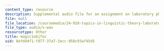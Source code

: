 ```yaml
---
content_type: resource
description: Supplemental audio file for an assignment on laboratory phonology.
file: null
file_location: /coursemedia/24-910-topics-in-linguistic-theory-laboratory-phonology-spring-2007/8efdd4f1fd7737a73acc958c93af45d5_magic1objfoc.wav
file_type: audio/x-wav
resourcetype: Other
title: magic1objfoc
uid: 8efdd4f1-fd77-37a7-3acc-958c93af45d5
---
```

